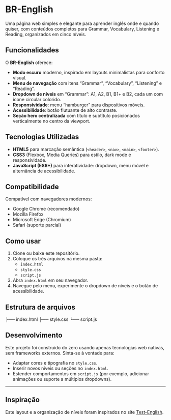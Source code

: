 # BR-English

Uma página web simples e elegante para aprender inglês onde e quando quiser, com conteúdos completos para Grammar, Vocabulary, Listening e Reading, organizados em cinco níveis.

## Funcionalidades

O **BR-English** oferece:

- **Modo escuro** moderno, inspirado em layouts minimalistas para conforto visual.  
- **Menu de navegação** com itens “Grammar”, “Vocabulary”, “Listening” e “Reading”.  
- **Dropdown de níveis** em “Grammar”: A1, A2, B1, B1+ e B2, cada um com ícone circular colorido.  
- **Responsividade**: menu “hamburger” para dispositivos móveis.  
- **Acessibilidade**: botão flutuante de alto contraste.  
- **Seção hero centralizada** com título e subtítulo posicionados verticalmente no centro da viewport.

## Tecnologias Utilizadas

- **HTML5** para marcação semântica (`<header>`, `<nav>`, `<main>`, `<footer>`).  
- **CSS3** (Flexbox, Media Queries) para estilo, dark mode e responsividade.  
- **JavaScript (ES6+)** para interatividade: dropdown, menu móvel e alternância de acessibilidade.

## Compatibilidade

Compatível com navegadores modernos:

- Google Chrome (recomendado)  
- Mozilla Firefox  
- Microsoft Edge (Chromium)  
- Safari (suporte parcial)

## Como usar

1. Clone ou baixe este repositório.  
2. Coloque os três arquivos na mesma pasta:
   - `index.html`
   - `style.css`
   - `script.js`  
3. Abra `index.html` em seu navegador.  
4. Navegue pelo menu, experimente o dropdown de níveis e o botão de acessibilidade.

## Estrutura de arquivos

├── index.html
├── style.css
└── script.js

## Desenvolvimento

Este projeto foi construído do zero usando apenas tecnologias web nativas, sem frameworks externos. Sinta-se à vontade para:

- Adaptar cores e tipografia no `style.css`.
- Inserir novos níveis ou seções no `index.html`.  
- Estender comportamentos em `script.js` (por exemplo, adicionar animações ou suporte a múltiplos dropdowns).

---

## Inspiração

Este layout e a organização de níveis foram inspirados no site [Test-English](https://test-english.com/).  
